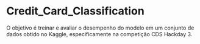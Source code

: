 # Credit_Card_Classification
O objetivo é treinar e avaliar o desempenho do modelo em um conjunto de dados obtido no Kaggle, especificamente na competição CDS Hackday 3.

